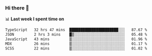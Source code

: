 ### Hi there 👋

<!--
**DBvc/DBvc** is a ✨ _special_ ✨ repository because its `README.md` (this file) appears on your GitHub profile.

Here are some ideas to get you started:

- 🔭 I’m currently working on ...
- 🌱 I’m currently learning ...
- 👯 I’m looking to collaborate on ...
- 🤔 I’m looking for help with ...
- 💬 Ask me about ...
- 📫 How to reach me: ...
- 😄 Pronouns: ...
- ⚡ Fun fact: ...
-->

📊 **Last week I spent time on**
<!--START_SECTION:waka-->

```txt
TypeScript   32 hrs 47 mins  ██████████████████████░░░   87.67 %
JSON         2 hrs 3 mins    █▒░░░░░░░░░░░░░░░░░░░░░░░   05.48 %
JavaScript   43 mins         ▒░░░░░░░░░░░░░░░░░░░░░░░░   01.96 %
MDX          26 mins         ▒░░░░░░░░░░░░░░░░░░░░░░░░   01.17 %
SCSS         22 mins         ▒░░░░░░░░░░░░░░░░░░░░░░░░   01.02 %
```

<!--END_SECTION:waka-->
